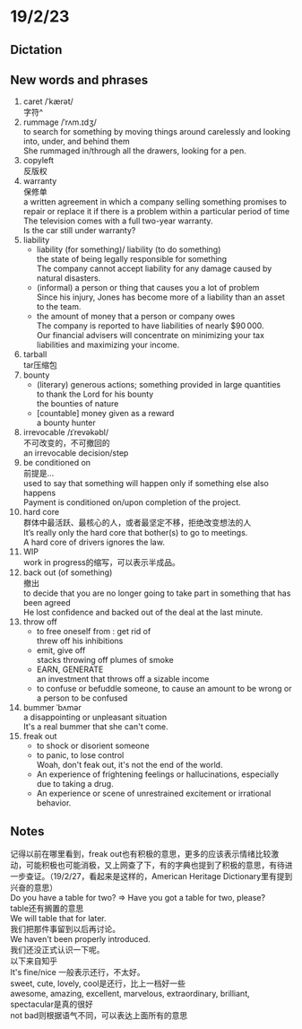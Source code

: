 # 19/2/23
## Dictation

## New words and phrases  
1. caret /ˈkærət/  
字符^
2. rummage /ˈrʌm.ɪdʒ/  
to search for something by moving things around carelessly and looking into, under, and behind them  
She rummaged in/through all the drawers, looking for a pen.
3. copyleft  
反版权
4. warranty  
保修单  
a written agreement in which a company selling something promises to repair or replace it if there is a problem within a particular period of time  
The television comes with a full two-year warranty.  
Is the car still under warranty?  
5. liability  
	* liability (for something)/ liability (to do something)  
    the state of being legally responsible for something  
    The company cannot accept liability for any damage caused by natural disasters.
	* (informal) a person or thing that causes you a lot of problem  
    Since his injury, Jones has become more of a liability than an asset to the team.
	* the amount of money that a person or company owes  
    The company is reported to have liabilities of nearly $90 000.  
    Our financial advisers will concentrate on minimizing your tax liabilities and maximizing your income.  
6. tarball  
tar压缩包  
7. bounty  
	* (literary) generous actions; something provided in large quantities  
    to thank the Lord for his bounty  
    the bounties of nature
	* [countable] money given as a reward  
    a bounty hunter  
8. irrevocable /ɪˈrevəkəbl/  
不可改变的，不可撤回的  
an irrevocable decision/step  
9. be conditioned on  
前提是...  
used to say that something will happen only if something else also happens  
Payment is conditioned on/upon completion of the project.  
10. hard core  
群体中最活跃、最核心的人，或者最坚定不移，拒绝改变想法的人  
It’s really only the hard core that bother(s) to go to meetings.  
A hard core of drivers ignores the law.  
11. WIP  
work in progress的缩写，可以表示半成品。  
12. back out (of something)  
撤出  
to decide that you are no longer going to take part in something that has been agreed  
He lost confidence and backed out of the deal at the last minute.  
13. throw off  
	* to free oneself from : get rid of  
    threw off his inhibitions
	* emit, give off  
    stacks throwing off plumes of smoke
	* EARN, GENERATE  
    an investment that throws off a sizable income  
	* to confuse or befuddle someone, to cause an amount to be wrong or a person to be confused  
14. bummer ˈbʌmər  
a disappointing or unpleasant situation  
It's a real bummer that she can't come.  
15. freak out  
	* to shock or disorient someone  
	* to panic, to lose control  
    Woah, don't feak out, it's not the end of the world.  
	*  An experience of frightening feelings or hallucinations, especially due to taking a drug.  
	* An experience or scene of unrestrained excitement or irrational behavior.  

## Notes  
记得以前在哪里看到，freak out也有积极的意思，更多的应该表示情绪比较激动，可能积极也可能消极，又上网查了下，有的字典也提到了积极的意思，有待进一步查证。（19/2/27，看起来是这样的，American Heritage Dictionary里有提到兴奋的意思）  
Do you have a table for two?  => Have you got a table for two, please?   
table还有搁置的意思  
We will table that for later.  
我们把那件事留到以后再讨论。  
We haven't been properly introduced.  
我们还没正式认识一下呢。  
以下来自知乎  
It's fine/nice 一般表示还行，不太好。  
sweet, cute, lovely, cool是还行，比上一档好一些  
awesome, amazing, excellent, marvelous, extraordinary, brilliant, spectacular是真的很好  
not bad则根据语气不同，可以表达上面所有的意思
